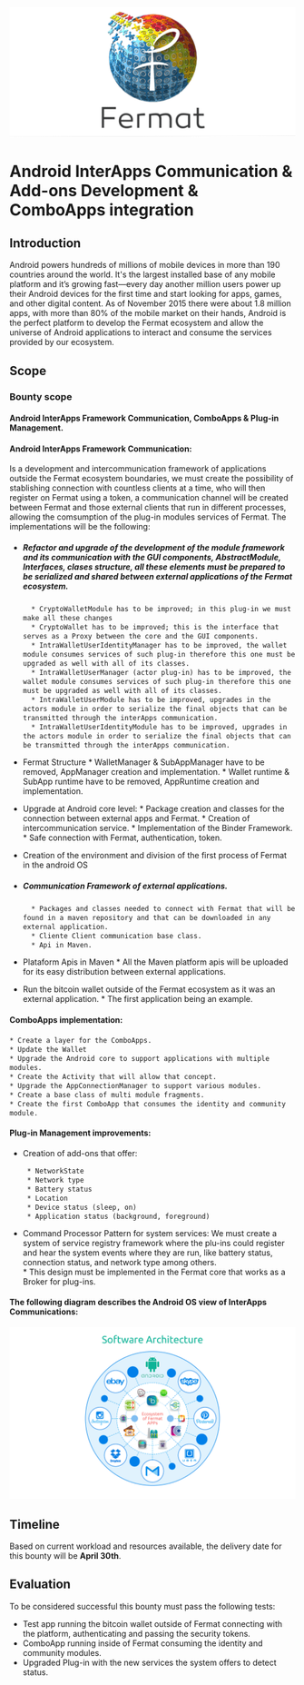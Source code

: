 ![alt text](https://raw.githubusercontent.com/Fermat-ORG/media-kit/master/MediaKit/Logotype/fermat_logo_3D/Fermat_logo_v2_readme_1024x466.png  "Fermat Logo")

# Android InterApps Communication & Add-ons Development & ComboApps integration

## Introduction

Android powers hundreds of millions of mobile devices in more than 190 countries around the world. It's the largest installed base of any mobile platform and it’s growing fast—every day another million users power up their Android devices for the first time and start looking for apps, games, and other digital content.
As of November 2015 there were about 1.8 million apps, with more than 80% of the mobile market on their hands, Android is the perfect platform to develop the Fermat ecosystem and allow the universe of Android applications to interact and consume the services provided by our ecosystem.

## Scope

### Bounty scope

#### Android InterApps Framework Communication, ComboApps & Plug-in Management.

#### Android InterApps Framework Communication:

Is a development and intercommunication framework of applications outside the Fermat ecosystem boundaries, we must create the possibility of stablishing connection with countless clients at a time, who will then register on Fermat using a token, a communication channel will be created between Fermat and those external clients that run in different processes, allowing the comsumption of the plug-in modules services of Fermat.
The implementations will be the following:

* ##### Refactor and upgrade of the development of the module framework and its communication with the GUI components, AbstractModule, Interfaces, clases structure, all these elements must be prepared to be serialized and shared between external applications of the Fermat ecosystem.
        * CryptoWalletModule has to be improved; in this plug-in we must make all these changes
        * CryptoWallet has to be improved; this is the interface that serves as a Proxy between the core and the GUI components.
        * IntraWalletUserIdentityManager has to be improved, the wallet module consumes services of such plug-in therefore this one must be upgraded as well with all of its classes.
        * IntraWalletUserManager (actor plug-in) has to be improved, the wallet module consumes services of such plug-in therefore this one must be upgraded as well with all of its classes.
        * IntraWalletUserModule has to be improved, upgrades in the actors module in order to serialize the final objects that can be transmitted through the interApps communication.
        * IntraWalletUserIdentityModule has to be improved, upgrades in the actors module in order to serialize the final objects that can be transmitted through the interApps communication. 
        
* Fermat Structure
        * WalletManager & SubAppManager have to be removed, AppManager creation and implementation.
        * Wallet runtime & SubApp runtime have to be removed, AppRuntime creation and implementation.
      

* Upgrade at Android core level:
        * Package creation and classes for the connection between external apps and Fermat.
        * Creation of intercommunication service.
        * Implementation of the Binder Framework.
        * Safe connection with Fermat, authentication, token.

* Creation of the environment and division of the first process of Fermat in the android OS

* ##### Communication Framework of external applications.
        * Packages and classes needed to connect with Fermat that will be found in a maven repository and that can be downloaded in any external application.
        * Cliente Client communication base class.
        * Api in Maven.

* Plataform Apis in Maven
        * All the Maven platform apis will be uploaded for its easy distribution between external applications.

*  Run the bitcoin wallet outside of the Fermat ecosystem as it was an external application.
        * The first application being an example.
        
        
#### ComboApps implementation:
    
    * Create a layer for the ComboApps.
    * Update the Wallet
    * Upgrade the Android core to support applications with multiple modules.
    * Create the Activity that will allow that concept.
    * Upgrade the AppConnectionManager to support various modules.
    * Create a base class of multi module fragments.
    * Create the first ComboApp that consumes the identity and community module.

#### Plug-in Management improvements:
    
 * Creation of add-ons that offer:
 
        * NetworkState
        * Network type
        * Battery status
        * Location
        * Device status (sleep, on)
        * Application status (background, foreground)
        
* Command Processor Pattern for system services:
        We must create a system of service registry framework where the plu-ins could register and hear the system events where they are run, like battery status, connection status, and network type among others.       
        * This design must be implemented in the Fermat core that works as a Broker for plug-ins.

#### The following diagram describes the Android OS view of InterApps Communications:

  ![alt text](https://raw.githubusercontent.com/Fermat-ORG/media-kit/master/Infographies/software%20arquitecture/software_arquitecture.png
 "Fermat Logo")

  
  ## Timeline

Based on current workload and resources available, the delivery date for this bounty will be **April 30th**.

## Evaluation

To be considered successful this bounty must pass the following tests:
  * Test app running the bitcoin wallet outside of Fermat connecting with the platform, authenticating and passing the security tokens.
  * ComboApp running inside of Fermat consuming the identity and community modules.
  * Upgraded Plug-in with the new services the system offers to detect status.

